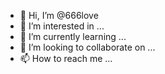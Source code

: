- 👋 Hi, I’m @666love
- 👀 I’m interested in ...
- 🌱 I’m currently learning ...
- 💞️ I’m looking to collaborate on ...
- 📫 How to reach me ...

<!---
666love/666love is a ✨ special ✨ repository because its `README.md` (this file) appears on your GitHub profile.
You can click the Preview link to take a look at your changes.
--->
